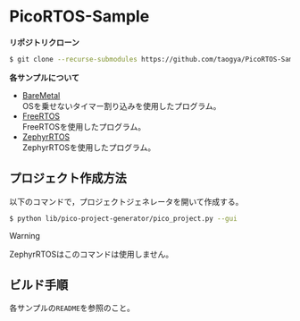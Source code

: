 # PicoRTOS-Sample
**リポジトリクローン**<br>
```sh
$ git clone --recurse-submodules https://github.com/taogya/PicoRTOS-Sample.git
```

**各サンプルについて**<br>
- [BareMetal](./BareMetal/)<br>
    OSを乗せないタイマー割り込みを使用したプログラム。<br>
- [FreeRTOS](./FreeRTOS/)<br>
    FreeRTOSを使用したプログラム。<br>
- [ZephyrRTOS](./ZephyrRTOS/)<br>
    ZephyrRTOSを使用したプログラム。<br>

## プロジェクト作成方法
以下のコマンドで，プロジェクトジェネレータを開いて作成する。<br>
```sh
$ python lib/pico-project-generator/pico_project.py --gui
```

> [!WARNING]
> ZephyrRTOSはこのコマンドは使用しません。

## ビルド手順
各サンプルの`README`を参照のこと。